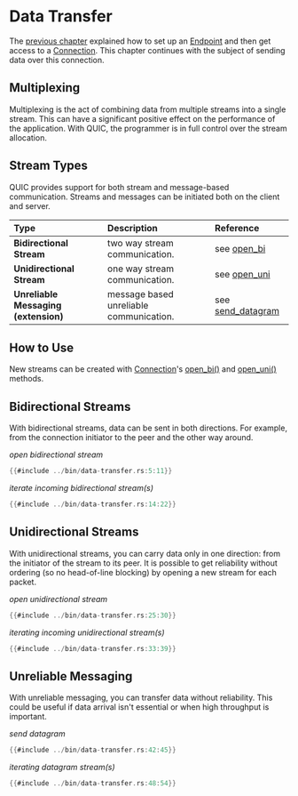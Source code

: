 # Data Transfer

The [previous chapter](set-up-connection.md) explained how to set up an [Endpoint][Endpoint]
and then get access to a [Connection][Connection].
This chapter continues with the subject of sending data over this connection.

## Multiplexing

Multiplexing is the act of combining data from multiple streams into a single stream.
This can have a significant positive effect on the performance of the application.
With QUIC, the programmer is in full control over the stream allocation.

## Stream Types

QUIC provides support for both stream and message-based communication.
Streams and messages can be initiated both on the client and server.

| Type                                 | Description                             | Reference                          |
| :----------------------------------- | :-------------------------------------- | :--------------------------------- |
| **Bidirectional Stream**             | two way stream communication.           | see [open_bi][open_bi]             |
| **Unidirectional Stream**            | one way stream communication.           | see [open_uni][open_uni]           |
| **Unreliable Messaging (extension)** | message based unreliable communication. | see [send_datagram][send_datagram] |

## How to Use

New streams can be created with [Connection][Connection]'s [open_bi()][open_bi] and
[open_uni()][open_uni] methods.

## Bidirectional Streams

With bidirectional streams, data can be sent in both directions.
For example, from the connection initiator to the peer and the other way around.

_open bidirectional stream_

```rust
{{#include ../bin/data-transfer.rs:5:11}}
```

_iterate incoming bidirectional stream(s)_

```rust
{{#include ../bin/data-transfer.rs:14:22}}
```

## Unidirectional Streams

With unidirectional streams, you can carry data only in one direction: from the initiator of the stream to its peer.
It is possible to get reliability without ordering (so no head-of-line blocking) by opening a new stream for each packet.

_open unidirectional stream_

```rust
{{#include ../bin/data-transfer.rs:25:30}}
```

_iterating incoming unidirectional stream(s)_

```rust
{{#include ../bin/data-transfer.rs:33:39}}
```

## Unreliable Messaging

With unreliable messaging, you can transfer data without reliability.
This could be useful if data arrival isn't essential or when high throughput is important.

_send datagram_

```rust
{{#include ../bin/data-transfer.rs:42:45}}
```

_iterating datagram stream(s)_

```rust
{{#include ../bin/data-transfer.rs:48:54}}
```

[Endpoint]: https://docs.rs/quinn/latest/quinn/struct.Endpoint.html
[Connection]: https://docs.rs/quinn/latest/quinn/struct.Connection.html
[open_bi]: https://docs.rs/quinn/latest/quinn/struct.Connection.html#method.open_bi
[open_uni]: https://docs.rs/quinn/latest/quinn/struct.Connection.html#method.open_uni
[send_datagram]: https://docs.rs/quinn/latest/quinn/struct.Connection.html#method.send_datagram
